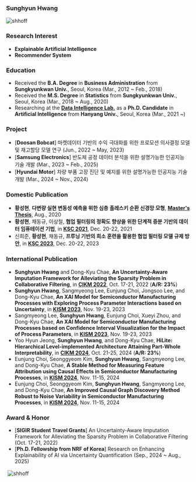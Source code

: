 ### Sunghyun Hwang

<p align="left"> <img src="https://komarev.com/ghpvc/?username=shhoff" alt="shhoff" /> </p>

### Research Interest
- **Explainable Artificial Intelligence**
- **Recommender System**

### Education
- Received the **B.A. Degree** in **Business Administration** from **Sungkyunkwan Univ.**, Seoul, Korea (Mar., 2012 ~ Feb., 2018)
- Received the **M.S. Degree** in **Statistics** from **Sungkyunkwan Univ.**, Seoul, Korea (Mar., 2018 ~ Aug., 2020)
- Researching at the [**Data Intelligence Lab.**](https://dilab.hanyang.ac.kr) as a **Ph.D. Candidate** in **Artificial Intelligence** from **Hanyang Univ.**, Seoul, Korea
(Mar., 2021 ~)

### Project
- [**Doosan Bobcat**] 마켓데이터 기반의 수익 극대화를 위한 프로모션 의사결정 모델 및 재고할당 모델 연구 (Jun., 2022 ~ May, 2023)
- [**Samsung Electronics**] 반도체 공정 데이터 분석을 위한 설명가능한 인공지능 기술 개발 (Mar., 2023 ~ Feb., 2025)
- [**Hyundai Motor**] 차량 부품 고장 진단 및 예지를 위한 설명가능한 인공지능 기술 개발 (Mar., 2024 ~ Nov., 2024)

### Domestic Publication
- **황성현**, **다변량 실현 변동성 예측을 위한 심층 촐레스키 순환 신경망 모형**, [**Master's Thesis**](https://lib.skku.edu/), Aug., 2020
- **황성현**, 채동규, 이상철, **협업 필터링의 정확도 향상을 위한 단계적 증분 기반의 데이터 임퓨테이션 기법**, in [**KSC 2021**](https://www.kiise.or.kr/conference/KSC/2021), Dec. 20-22, 2021
- 신희준, **황성현**, 채동규, **프루닝 기반의 희소 훈련을 활용한 협업 필터링 모델 규제 방안**, in [**KSC 2023**](https://www.kiise.or.kr/conference/KSC/2023), Dec. 20-22, 2023

### International Publication
- **Sunghyun Hwang** and Dong-Kyu Chae, **An Uncertainty-Aware Imputation Framework for Alleviating the Sparsity Problem in Collaborative Filtering**, in [**CIKM 2022**](http://www.cikmconference.org/2022/), Oct. 17-21, 2022 (**A/R: 23%**)
- **Sunghyun Hwang**, Sangmyeong Lee, Eunjung Choi, Jongsoo Lee, and Dong-Kyu Chae, **An XAI Model for Semiconductor Manufacturing Processes with Exploring Process Parameter Interactions based on Uncertainty**, in [**KISM 2023**](http://kism2023.kr), Nov. 19-23, 2023
- Sangmyeong Lee, **Sunghyun Hwang**, Eunjung Choi, Xueyi Zhou, and Dong-Kyu Chae, **An XAI Model for Semiconductor Manufacturing Processes based on Confidence Interval Visualization for the Impact of Process Parameters**, in [**KISM 2023**](http://kism2023.kr), Nov. 19-23, 2023
- Yoo Hyun Jeong, **Sunghyun Hwang**, and Dong-Kyu Chae, **HiLite: Hierarchical Level-implemented Architecture Attaining Part-Whole Interpretability**, in [**CIKM 2024**](https://cikm2024.org/), Oct. 21-25, 2024 (**A/R: 23%**)
- Eunjung Choi, Seonggyeom Kim, **Sunghyun Hwang**, Sangmyeong Lee, and Dong-Kyu Chae, **A Stable Method for Measuring Feature Attribution using Causal Effects in Semiconductor Manufacturing Processes**, in [**KISM 2024**](http://kism2024.kr), Nov. 11-15, 2024
- Eunjung Choi, Seonggyeom Kim, **Sunghyun Hwang**, Sangmyeong Lee, and Dong-Kyu Chae, **An Improved Causal Graph Discovery Method Robust to Noise Variability in Semiconductor Manufacturing Processes**, in [**KISM 2024**](http://kism2024.kr), Nov. 11-15, 2024

### Award & Honor
- [**SIGIR Student Travel Grants**] An Uncertainty-Aware Imputation Framework for Alleviating the Sparsity Problem in Collaborative Filtering (Oct. 17-21, 2022)
- [**Ph.D. Fellowship from NRF of Korea**] Research on Enhancing Explainability of AI via Uncertainty Quantification (Sep., 2024 ~ Aug., 2025)

<p>&nbsp;<img align="center" src="https://github-readme-stats.vercel.app/api?username=shhoff&show_icons=true" alt="shhoff" /></p>

